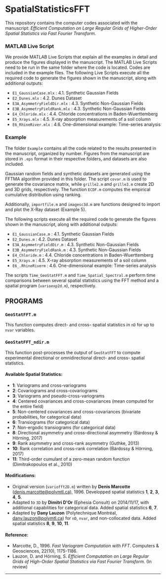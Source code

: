 # SpatialStatisticsFFT

This repository contains the computer codes associated with the manuscript: *Efficient Computation on Large Regular Grids of Higher-Order Spatial Statistics via Fast Fourier Transform*.

### MATLAB Live Script
We provide MATLAB Live Scripts that explain all the examples in detail and produce the figures displayed in the manuscript. The MATLAB Live Scripts need to be run in the same folder where the code is located. Codes are included in the example files. 
The following Live Scripts execute all the required code to generate the figures shown in the manuscript, along with additional outputs:
- `E1_GaussianCase.mlx` : 4.1. Synthetic Gaussian Fields
- `E2_Dunes.mlx` : 4.2. Dunes Dataset
- `E3A_AsymmetryFieldDir.mlx` : 4.3. Synthetic Non-Gaussian Fields
- `E3B_AsymmetryFieldRank.mlx` : 4.3. Synthetic Non-Gaussian Fields
- `E4_Chloride.mlx` : 4.4. Chloride concentrations in Baden-Wuerttemberg
- `E5_Xrays.mlx` : 4.5. X-ray absorption measurements of a soil column
- `E6_RhineRiver.mlx` : 4.6. One-dimensional example: Time-series analysis

### Example
The folder `Example` contains all the code related to the results presented in the manuscript, organized by number. Figures from the manuscript are stored in `.eps` format in their respective folders, and datasets are also included.

Gaussian random fields and synthetic datasets are generated using the FFTMA algorithm provided in this folder. The script `covar.m` is used to generate the covariance matrix, while `grille2.m` and `grille3.m` create 2D and 3D grids, respectively. The function `ECDF.m` computes the empirical cumulative distribution using ranking.

Additionally, `importfile.m` and `imagesc3d.m` are functions designed to import and plot the X-Ray dataset (Example 5).

The following scripts execute all the required code to generate the figures shown in the manuscript, along with additional outputs:
- `E1_GaussianCase.m` : 4.1. Synthetic Gaussian Fields
- `E2_Dunes.m` : 4.2. Dunes Dataset
- `E3A_AsymmetryFieldDir.m` : 4.3. Synthetic Non-Gaussian Fields
- `E3B_AsymmetryFieldRank.m` : 4.3. Synthetic Non-Gaussian Fields
- `E4_Chloride.m` : 4.4. Chloride concentrations in Baden-Wuerttemberg
- `E5_Xrays.m` : 4.5. X-ray absorption measurements of a soil column
- `E6_.RhineRiverm` : 4.6. One-dimensional example: Time-series analysis
  
The scripts `Time_GeoStatFFT.m` and `Time_Spatial_Spectral.m` perform time comparisons between several spatial statistics using the FFT method and a spatial program (`varioexp2d.m`), respectively.
  
## PROGRAMS

### `GeoStatFFT.m`
This function computes direct- and cross- spatial statistics in `nD` for up to `nvar` variables.

### `GeoStatFFT_ndir.m`
This function post-processes the output of `GeoStatFFT` to compute experimental directional or omnidirectional direct- and cross- spatial statistics.

#### Available Spatial Statistics:
- **1**: Variograms and cross-variograms
- **2**: Covariograms and cross-covariograms
- **3**: Variograms and pseudo-cross-variograms
- **4**: Centered covariances and cross-covariances (mean computed for the entire field)
- **5**: Non-centered covariances and cross-covariances (bivariate probabilities, for categorical data)
- **6**: Transiograms (for categorical data)
- **7**: Non-ergodic transiograms (for categorical data)
- **8**: Directional asymmetry and cross-directional asymmetry (Bárdossy & Hörning, 2017)
- **9**: Rank asymmetry and cross-rank asymmetry (Guthke, 2013)
- **10**: Rank correlation and cross-rank correlation (Bárdossy & Hörning, 2017)
- **11**: Third-order cumulant of a zero-mean random function (Dimitrakopoulos et al., 2010)

#### Modifications:
- Original version (`variofft2D.m`) written by **Denis Marcotte** (denis.marcotte@polymtl.ca), 1996. Developped spatial statistics **1**, **2**, **3**, **4**, **5**. 
- Adapted to `3D` by **Dimitri D'Or** (Ephesia Consult) on 2014/11/17, with additional capabilities for categorical data.  Added spatial statistics **6**, **7**. 
- Adapted by **Dany Lauzon** (Polytechnique Montréal, dany.lauzon@polymtl.ca) for `nD`, `nvar`, and non-collocated data. Added spatial statistics **8**, **9**, **10**, **11**. 

#### Reference:
- Marcotte, D., 1996. *Fast Variogram Computation with FFT*. Computers & Geosciences, 22(10), 1175-1186.
- Lauzon, D. and Hörning, S. *Efficient Computation on Large Regular Grids of High-Order Spatial Statistics via Fast Fourier Transform*. (In review)

---

